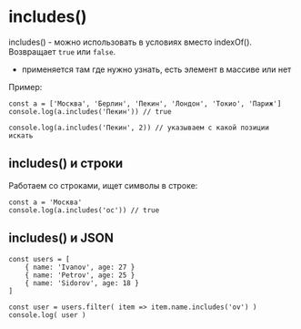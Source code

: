 # includes()
includes() - можно использовать в условиях вместо indexOf(). Возвращает `true` или `false`.
- применяется там где нужно узнать, есть элемент в массиве или нет

Пример:

    const a = ['Москва', 'Берлин', 'Пекин', 'Лондон', 'Токио', 'Париж']
    console.log(a.includes('Пекин')) // true

    console.log(a.includes('Пекин', 2)) // указываем с какой позиции искать

## includes() и строки
Работаем со строками, ищет символы в строке:

    const a = 'Москва'
    console.log(a.includes('ос')) // true

## includes() и JSON

    const users = [
        { name: 'Ivanov', age: 27 }
        { name: 'Petrov', age: 25 }
        { name: 'Sidorov', age: 18 }
    ]

    const user = users.filter( item => item.name.includes('ov') )
    console.log( user )
